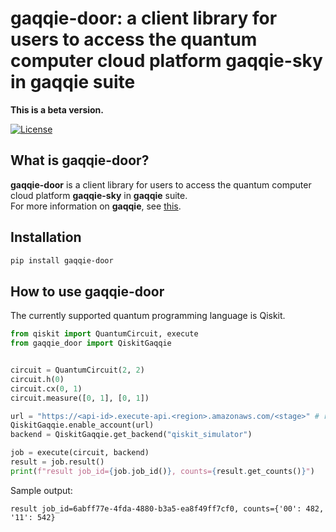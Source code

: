 # gaqqie-door: a client library for users to access the quantum computer cloud platform gaqqie-sky in gaqqie suite

**This is a beta version.**

[![License](https://img.shields.io/github/license/gaqqie/gaqqie-sky.svg?style=flat)](https://opensource.org/licenses/Apache-2.0)


## What is **gaqqie-door**?

**gaqqie-door** is a client library for users to access the quantum computer cloud platform **gaqqie-sky** in **gaqqie** suite.  
For more information on **gaqqie**, see [this](https://github.com/gaqqie/gaqqie).


## Installation

```bash
pip install gaqqie-door
```


## How to use gaqqie-door

The currently supported quantum programming language is Qiskit.

```python
from qiskit import QuantumCircuit, execute
from gaqqie_door import QiskitGaqqie


circuit = QuantumCircuit(2, 2)
circuit.h(0)
circuit.cx(0, 1)
circuit.measure([0, 1], [0, 1])

url = "https://<api-id>.execute-api.<region>.amazonaws.com/<stage>" # rewrite to the endpoint URL of the user API
QiskitGaqqie.enable_account(url)
backend = QiskitGaqqie.get_backend("qiskit_simulator")

job = execute(circuit, backend)
result = job.result()
print(f"result job_id={job.job_id()}, counts={result.get_counts()}")
```

Sample output:
```
result job_id=6abff77e-4fda-4880-b3a5-ea8f49ff7cf0, counts={'00': 482, '11': 542}
```

